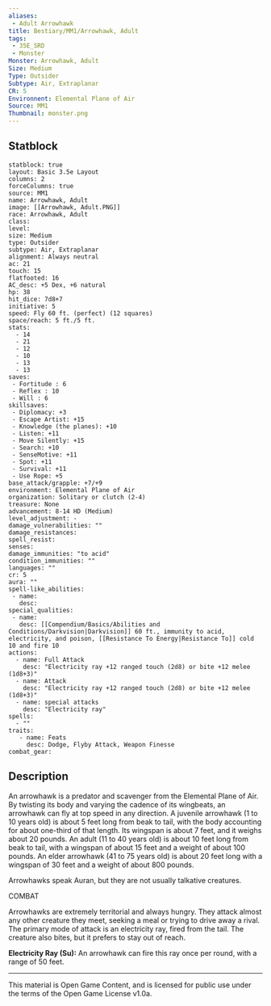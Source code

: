 ```yaml
---
aliases:
 - Adult Arrowhawk
title: Bestiary/MM1/Arrowhawk, Adult
tags: 
 - 35E_SRD
 - Monster
Monster: Arrowhawk, Adult
Size: Medium
Type: Outsider
Subtype: Air, Extraplanar
CR: 5
Environnent: Elemental Plane of Air
Source: MM1
Thumbnail: monster.png
---
```


## Statblock

```statblock
statblock: true
layout: Basic 3.5e Layout
columns: 2
forceColumns: true
source: MM1 
name: Arrowhawk, Adult
image: [[Arrowhawk, Adult.PNG]]
race: Arrowhawk, Adult
class: 
level: 
size: Medium
type: Outsider
subtype: Air, Extraplanar
alignment: Always neutral
ac: 21
touch: 15
flatfooted: 16
AC_desc: +5 Dex, +6 natural
hp: 38
hit_dice: 7d8+7
initiative: 5
speed: Fly 60 ft. (perfect) (12 squares)
space/reach: 5 ft./5 ft.
stats:
  - 14
  - 21
  - 12
  - 10
  - 13
  - 13
saves:
 - Fortitude : 6
 - Reflex : 10
 - Will : 6
skillsaves:
 - Diplomacy: +3
 - Escape Artist: +15
 - Knowledge (the planes): +10
 - Listen: +11
 - Move Silently: +15
 - Search: +10
 - SenseMotive: +11
 - Spot: +11
 - Survival: +11
 - Use Rope: +5
base_attack/grapple: +7/+9
environment: Elemental Plane of Air
organization: Solitary or clutch (2-4)
treasure: None
advancement: 8-14 HD (Medium)
level_adjustment: -
damage_vulnerabilities: ""
damage_resistances: 
spell_resist: 
senses: 
damage_immunities: "to acid"
condition_immunities: ""
languages: ""
cr: 5
aura: ""
spell-like_abilities:
 - name: 
   desc: 
special_qualities:
 - name:
   desc: [[Compendium/Basics/Abilities and Conditions/Darkvision|Darkvision]] 60 ft., immunity to acid, electricity, and poison, [[Resistance To Energy|Resistance To]] cold 10 and fire 10
actions:
  - name: Full Attack
    desc: "Electricity ray +12 ranged touch (2d8) or bite +12 melee (1d8+3)"
  - name: Attack
    desc: "Electricity ray +12 ranged touch (2d8) or bite +12 melee (1d8+3)"
  - name: special attacks
    desc: "Electricity ray"
spells:
  - ""
traits:
   - name: Feats
     desc: Dodge, Flyby Attack, Weapon Finesse
combat_gear:  
```

## Description



An arrowhawk is a predator and scavenger from the Elemental Plane of Air. By twisting its body and varying the cadence of its wingbeats, an arrowhawk can fly at top speed in any direction. A juvenile arrowhawk (1 to 10 years old) is about 5 feet long from beak to tail, with the body accounting for about one-third of that length. Its wingspan is about 7 feet, and it weighs about 20 pounds. An adult (11 to 40 years old) is about 10 feet long from beak to tail, with a wingspan of about 15 feet and a weight of about 100 pounds. An elder arrowhawk (41 to 75 years old) is about 20 feet long with a wingspan of 30 feet and a weight of about 800 pounds.

Arrowhawks speak Auran, but they are not usually talkative creatures.

COMBAT

Arrowhawks are extremely territorial and always hungry. They attack almost any other creature they meet, seeking a meal or trying to drive away a rival. The primary mode of attack is an electricity ray, fired from the tail. The creature also bites, but it prefers to stay out of reach.


**Electricity Ray (Su):** An arrowhawk can fire this ray once per round, with a range of 50 feet.

---

This material is Open Game Content, and is licensed for public use under the terms of the Open Game License v1.0a.
